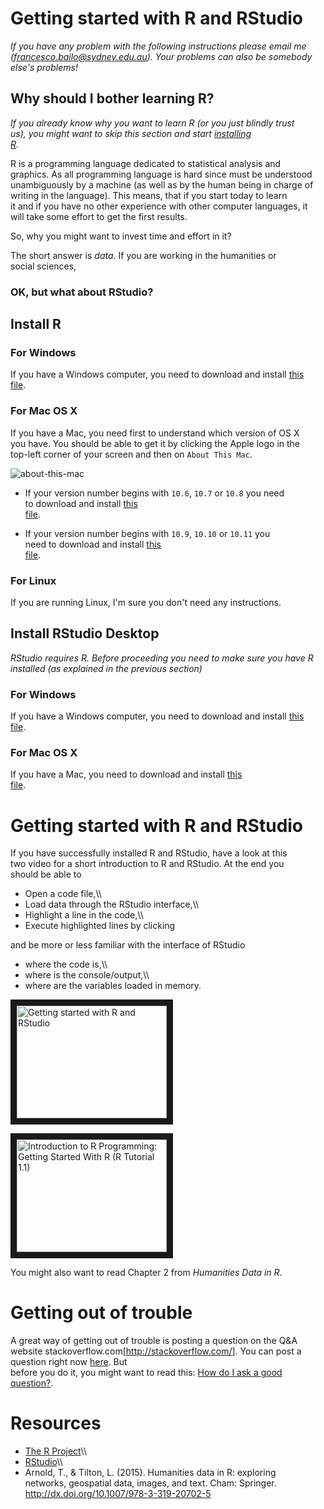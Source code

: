 Getting started with R and RStudio
==================================

*If you have any problem with the following instructions please email
me\
(<francesco.bailo@sydney.edu.au>). Your problems can also be somebody\
else's problems!*

Why should I bother learning R?
-------------------------------

*If you already know why you want to learn R (or you just blindly trust\
us), you might want to skip this section and start [installing\
R](#install-r).*

R is a programming language dedicated to statistical analysis and\
graphics. As all programming language is hard since must be understood\
unambiguously by a machine (as well as by the human being in charge of\
writing in the language). This means, that if you start today to learn\
it and if you have no other experience with other computer languages,
it\
will take some effort to get the first results.

So, why you might want to invest time and effort in it?

The short answer is *data*. If you are working in the humanities or\
social sciences,

### OK, but what about RStudio?

Install R
---------

### For Windows

If you have a Windows computer, you need to download and install [this\
file](https://cran.rstudio.com/bin/windows/base/R-3.3.1-win.exe).

### For Mac OS X

If you have a Mac, you need first to understand which version of OS X\
you have. You should be able to get it by clicking the Apple logo in
the\
top-left corner of your screen and then on `About This Mac`.

![about-this-mac](https://cdn2.macworld.co.uk/cmsdata/features/3612428/About-this-mac.jpg)

-   If your version number begins with `10.6`, `10.7` or `10.8` you
    need\
     to download and install [this\
     file](https://cran.rstudio.com/bin/macosx/R-3.2.1-snowleopard.pkg).

-   If your version number begins with `10.9`, `10.10` or `10.11` you\
     need to download and install [this\
     file](https://cran.rstudio.com/bin/macosx/R-3.3.1.pkg).

### For Linux

If you are running Linux, I'm sure you don't need any instructions.

Install RStudio Desktop
-----------------------

*RStudio requires R. Before proceeding you need to make sure you have R\
installed (as explained in the previous section)*

### For Windows

If you have a Windows computer, you need to download and install [this\
file](https://download1.rstudio.org/RStudio-0.99.903.exe).

### For Mac OS X

If you have a Mac, you need to download and install [this\
file](https://download1.rstudio.org/RStudio-0.99.903.dmg).

Getting started with R and RStudio
==================================

If you have successfully installed R and RStudio, have a look at this\
two video for a short introduction to R and RStudio. At the end you\
should be able to

-   Open a code file,\\\
-   Load data through the RStudio interface,\\\
-   Highlight a line in the code,\\\
-   Execute highlighted lines by clicking

and be more or less familiar with the interface of RStudio

-   where the code is,\\\
-   where is the console/output,\\\
-   where are the variables loaded in memory.

<a href="http://www.youtube.com/watch?feature=player_embedded&v=lVKMsaWju8w
" target="_blank"><img src="http://img.youtube.com/vi/lVKMsaWju8w/0.jpg" 
alt="Getting started with R and RStudio" width="240" height="180" border="10" /></a>

<a href="http://www.youtube.com/watch?feature=player_embedded&v=UYclmg1_KLk
" target="_blank"><img src="http://img.youtube.com/vi/UYclmg1_KLk/0.jpg" 
alt="Introduction to R Programming: Getting Started With R (R Tutorial 1.1)" width="240" height="180" border="10" /></a>

You might also want to read Chapter 2 from *Humanities Data in R*.

Getting out of trouble
======================

A great way of getting out of trouble is posting a question on the Q&A\
website stackoverflow.com[<http://stackoverflow.com/>]. You can post a\
question right now [here](http://stackoverflow.com/questions/ask). But\
before you do it, you might want to read this: [How do I ask a good\
question?](http://stackoverflow.com/help/how-to-ask).

Resources
=========

-   [The R Project](https://www.r-project.org/)\\\
-   [RStudio](https://www.rstudio.com/)\\\
-   Arnold, T., & Tilton, L. (2015). Humanities data in R: exploring\
     networks, geospatial data, images, and text. Cham: Springer.\
     <http://dx.doi.org/10.1007/978-3-319-20702-5>
